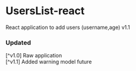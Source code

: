# UsersList-react
React application to add users (username,age) v1.1

### Updated
[^v1.0] Raw application <br />
[^v1.1] Added warning model future
